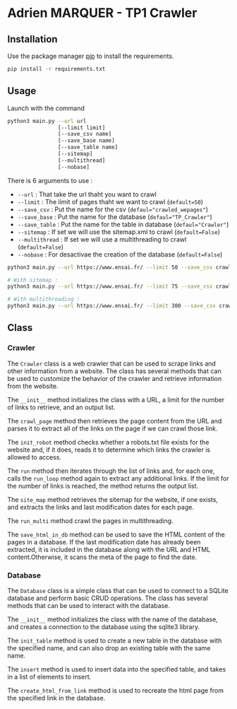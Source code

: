 # Adrien MARQUER - TP1 Crawler


## Installation

Use the package manager [pip](https://pip.pypa.io/en/stable/) to install the requirements.

```bash
pip install -r requirements.txt
```

## Usage

Launch with the command 
```bash
python3 main.py --url url 
                [--limit limit]
                [--save_csv name]
                [--save_base name]
                [--save_table name]
                [--sitemap]
                [--multithread]
                [--nobase]
```
There is 6 arguments to use :

- `--url` : That take the url thaht you want to crawl
- `--limit` : The limit of pages thaht we want to crawl (`default=50`)
- `--save_csv` : Put the name for the csv (`defaul="crawled_wepages"`)
- `--save_base` : Put the name for the database (`defaul="TP_Crawler"`)
- `--save_table` : Put the name for the table in database (`defaul="Crawler"`)
- `--sitemap` : If set we will use the sitemap.xml to crawl (`default=False`)
- `--multithread` : If set we will use a multithreading to crawl (`default=False`)
- `--nobase` : For desactivae the creation of the database (`default=False`)


```bash
python3 main.py --url https://www.ensai.fr/ --limit 50 --save_csv crawled_webpages

# With sitemap : 
python3 main.py --url https://www.ensai.fr/ --limit 75 --save_csv crawled_webpages_sitemap --sitemap --nobase

# With multithreading : 
python3 main.py --url https://www.ensai.fr/ --limit 300 --save_csv crawled_webpages_multithreading --multithread --nobase
```


## Class

### Crawler
The `Crawler` class is a web crawler that can be used to scrape links and other information from a website. The class has several methods that can be used to customize the behavior of the crawler and retrieve information from the website.


The `__init__` method initializes the class with a URL, a limit for the number of links to retrieve, and an output list. 

The `crawl_page` method then retrieves the page content from the URL and parses it to extract all of the links on the page if we can crawl those link. 

The `init_robot` method checks whether a robots.txt file exists for the website and, if it does, reads it to determine which links the crawler is allowed to access.

The `run` method then iterates through the list of links and, for each one, calls the `run_loop` method again to extract any additional links. If the limit for the number of links is reached, the method returns the output list.

The `site_map` method retrieves the sitemap for the website, if one exists, and extracts the links and last modification dates for each page. 

The `run_multi` method crawl the pages in multithreading. 

The `save_html_in_db` method can be used to save the HTML content of the pages in a database. If the last modification date has already been extracted, it is included in the database along with the URL and HTML content.Otherwise, it scans the meta of the page to find the date. 

### Database 

The `Database` class is a simple class that can be used to connect to a SQLite database and perform basic CRUD operations. The class has several methods that can be used to interact with the database.


The `__init__` method initializes the class with the name of the database, and creates a connection to the database using the sqlite3 library.

The `init_table` method is used to create a new table in the database with the specified name, and can also drop an existing table with the same name.

The `insert` method is used to insert data into the specified table, and takes in a list of elements to insert. 

The `create_html_from_link` method is used to recreate the html page from the specified link in the database.




